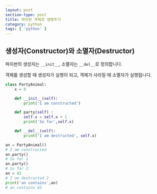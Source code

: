 ```yaml
---
layout: post
section-type: post
title: 파이썬 객체의 생명주기
category: python
tags: [ 'python' ]
---
```


## 생성자(Constructor)와 소멸자(Destructor)

파이썬의 생성자는 `__init__`, 소멸자는 `__del__`로 정의합니다.

객체를 생성할 때 생성자가 실행이 되고, 객체가 사라질 때 소멸자가 실행됩니다.

```python
class PartyAnimal:
    x = 0

    def __init__(self):
        print('I am constructed')

    def party(self) :
        self.x = self.x + 1
        print('So far',self.x)

    def __del__(self):
        print('I am destructed', self.x)

an = PartyAnimal()
# I am constructed
an.party()
# So far 1
an.party()
# So far 2
an = 42
# I am destructed 2
print('an contains',an)
# an contains 42
```
